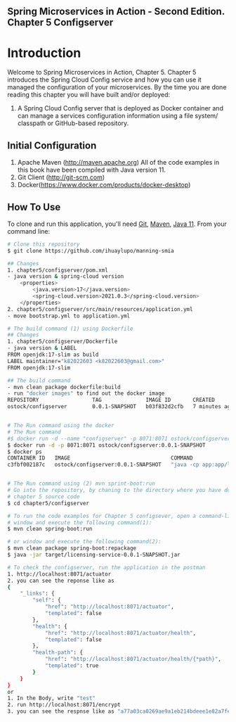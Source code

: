 ## Spring Microservices in Action - Second Edition. Chapter 5 Configserver

# Introduction
Welcome to Spring Microservices in Action, Chapter 5.  Chapter 5 introduces the Spring Cloud Config service and how you can use it managed the configuration of your microservices.  By the time you are done reading this chapter you will have built and/or deployed:

1.  A Spring Cloud Config server that is deployed as Docker container and can manage a services configuration information using a file system/ classpath or GitHub-based repository.

## Initial Configuration
1.	Apache Maven (http://maven.apache.org)  All of the code examples in this book have been compiled with Java version 11.
2.	Git Client (http://git-scm.com)
3.  Docker(https://www.docker.com/products/docker-desktop)

## How To Use

To clone and run this application, you'll need [Git](https://git-scm.com), [Maven](https://maven.apache.org/), [Java 11](https://www.oracle.com/technetwork/java/javase/downloads/jdk11-downloads-5066655.html). From your command line:

```bash
# Clone this repository
$ git clone https://github.com/ihuaylupo/manning-smia

## Changes
1. chapter5/configserver/pom.xml 
- java version & spring-cloud version
    <properties>
		<java.version>17</java.version>
		<spring-cloud.version>2021.0.3</spring-cloud.version>
	</properties>
2. chapter5/configserver/src/main/resources/application.yml
- move bootstrap.yml to application.yml

# The build command (1) using Dockerfile
## Changes
1. chapter5/configserver/Dockerfile
- java version & LABEL
FROM openjdk:17-slim as build
LABEL maintainer="k82022603 <k82022603@gmail.com>"
FROM openjdk:17-slim

## The build command
- mvn clean package dockerfile:build
- run "docker images" to find out the docker image
REPOSITORY                 TAG              IMAGE ID       CREATED         SIZE
ostock/configserver        0.0.1-SNAPSHOT   b03f832d2cfb   7 minutes ago   442MB


# The Run command using the docker
# The Run command
#$ docker run -d --name "configserver" -p 8071:8071 ostock/configserver:0.0.1-SNAPSHOT
$ docker run -d -p 8071:8071 ostock/configserver:0.0.1-SNAPSHOT
$ docker ps
CONTAINER ID   IMAGE                                COMMAND                  CREATED         STATUS         PORTS                                       NAMES
c3fbf002187c   ostock/configserver:0.0.1-SNAPSHOT   "java -cp app:app/li…"   3 minutes ago   Up 3 minutes   0.0.0.0:8071->8071/tcp, :::8071->8071/tcp   configserver


# The Run command using (2) mvn sprint-boot:run
# Go into the repository, by chaning to the directory where you have downloaded the 
# chapter 5 source code
$ cd chapter5/configserver

# To run the code examples for Chapter 5 configsever, open a command-line 
# window and execute the following command(1):
$ mvn clean spring-boot:run

# or window and execute the following command(2):
$ mvn clean package spring-boot:repackage
$ java -jar target/licensing-service-0.0.1-SNAPSHOT.jar

# To check the configserver, run the application in the postman
1. http://localhost:8071/actuator
2. you can see the reponse like as
{
    "_links": {
        "self": {
            "href": "http://localhost:8071/actuator",
            "templated": false
        },
        "health": {
            "href": "http://localhost:8071/actuator/health",
            "templated": false
        },
        "health-path": {
            "href": "http://localhost:8071/actuator/health/{*path}",
            "templated": true
        }
    }
}
or
1. In the Body, write "test"
2. run http://localhost:8071/encrypt
3. you can see the respnse like as "a77a03ca0269ae9a1eb214bdeee1e82a7feb2f643ee8e7f0e3cf5d8b91a60f15"

